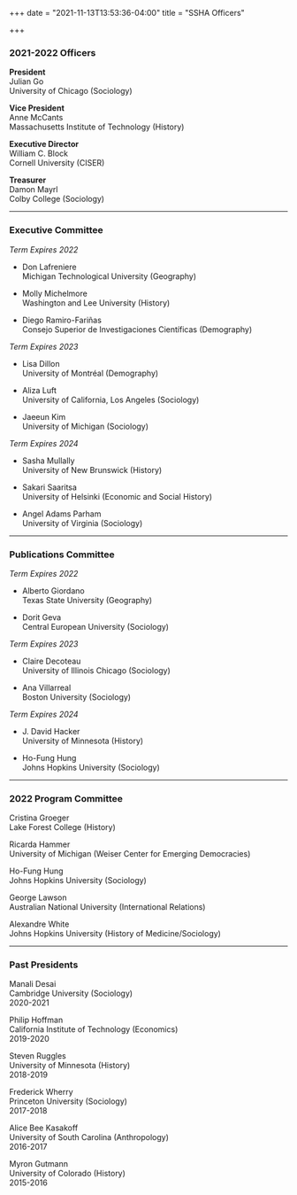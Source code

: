 +++
date = "2021-11-13T13:53:36-04:00"
title = "SSHA Officers"

+++

### 2021-2022 Officers

**President**  
Julian Go  
University of Chicago (Sociology)  

**Vice President**  
Anne McCants  
Massachusetts Institute of Technology (History)

**Executive Director**  
William C. Block  
Cornell University (CISER)  

**Treasurer**  
Damon Mayrl  
Colby College (Sociology)  

----

### Executive Committee

*Term Expires 2022*

- Don Lafreniere  
Michigan Technological University (Geography)  

- Molly Michelmore  
Washington and Lee University (History)  

- Diego Ramiro-Fariñas  
 Consejo Superior de Investigaciones Científicas (Demography)

 *Term Expires 2023*

- Lisa Dillon  
University of Montréal (Demography)  

- Aliza Luft  
University of California, Los Angeles (Sociology)  

- Jaeeun Kim  
 University of Michigan (Sociology)  

 *Term Expires 2024*

- Sasha Mullally  
University of New Brunswick (History)  

- Sakari Saaritsa  
University of Helsinki (Economic and Social History)  

- Angel Adams Parham  
University of Virginia (Sociology)  


----

### Publications Committee  

*Term Expires 2022*  

- Alberto Giordano  
Texas State University (Geography)  

- Dorit Geva  
Central European University (Sociology)

*Term Expires 2023*  

- Claire Decoteau  
University of Illinois Chicago (Sociology)  

- Ana Villarreal  
Boston University (Sociology)

*Term Expires 2024*  

- J. David Hacker  
University of Minnesota (History)  

- Ho-Fung Hung   
Johns Hopkins University (Sociology)  

----

### 2022 Program Committee

Cristina Groeger  
Lake Forest College (History)

Ricarda Hammer  
University of Michigan (Weiser Center for Emerging Democracies)

Ho-Fung Hung  
Johns Hopkins University (Sociology)

George Lawson  
Australian National University (International Relations)  

Alexandre White  
Johns Hopkins University (History of Medicine/Sociology)  

----

### Past Presidents

Manali Desai  
Cambridge University (Sociology)  
2020-2021

Philip Hoffman  
California Institute of Technology (Economics)  
2019-2020

Steven Ruggles  
University of Minnesota (History)  
2018-2019

Frederick Wherry  
Princeton University (Sociology)  
2017-2018  

Alice Bee Kasakoff  
University of South Carolina (Anthropology)  
2016-2017  

Myron Gutmann  
University of Colorado (History)  
2015-2016  
